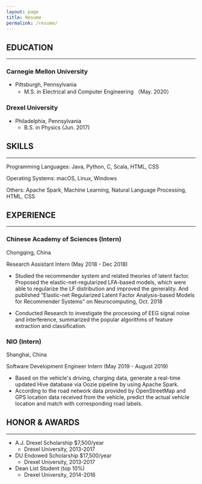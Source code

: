 ```yaml
---
layout: page
title: Resume
permalink: /resume/
---
```


## EDUCATION

---

### Carnegie Mellon University

* Pittsburgh, Pennsylvania
  * M.S. in Electrical and Computer Engineering  （May. 2020）
  <!-- * Selected Coursework: Machine Learning, Computer System, Natural Language Processing -->

### Drexel University

* Philadelphia, Pennsylvania
  * B.S. in Physics (Jun. 2017)
  <!-- * Selected Coursework: Mathematical Physics, Statistical Physics, Classical Mechanics, Complex Variables -->

## SKILLS

---

Programming Languages: Java, Python, C,  Scala, HTML, CSS

Operating Systems: macOS, Linux, Windows

Others: Apache Spark, Machine Learning, Natural Language Processing, HTML, CSS

## EXPERIENCE

---

### Chinese Academy of Sciences (Intern)

Chongqing, China

Research Assistant Intern      (May 2018 - Dec 2018)

* Studied the recommender system and related theories of latent factor. Proposed the elastic-net-regularized LFA-based models, which were able to regularize the LF distribution and improved the generality. And published “Elastic-net Regularized Latent Factor Analysis-based Models for Recommender Systems” on Neurocomputing, Oct. 2018
  
* Conducted Research to investigate the processing of EEG signal noise and interference, summarized the popular algorithms of feature extraction and classification.

### NIO (Intern)

Shanghai, China

Software Development Engineer Intern (May 2019 - August 2019)

* Based on the vehicle's driving, charging data, generate a real-time updated Hive database via Oozie pipeline by using Apache Spark.
* According to the road network data provided by OpenStreetMap and GPS location data received from the vehicle, predict the actual vehicle location and match with corresponding road labels.

<!-- ## ACADEMIC PROJECTS

---

Carnegie Mellon University

* Predicted movie review scores by implementing Logistic Regression. With given dataset, achieved 98.6% of training accuracy and 90.25% testing accuracy.
* Predicted political parties by implementing Decision Tree with ID3 algorithm, a 85% accuracy was achieved on test set.
* Using a subset of an Optical Character Recognition (OCR) dataset, implemented Neural Network algorithm to label images of handwritten letters, achieved 100% accuracy with 20 hidden units and 100 epochs.
* By giving large datasets of correctly and incorrectly spelled vocabulary lists, implemented Levenshtein Edit-Distance algorithm to find the least edit distance and return the corresponding correct words efficiently.
* Using a dataset of speech from political parties, implemented Naive Bayes algorithm to predict the political party for test dataset, achieved 96% accuracy on test set.
* Implemented a cache simulator by using C program, it performs the hit/miss/evict behavior in the process of hardware cache and memory read and write. And wrote a matrix transpose function for cache performance optimization to improve the efficiency by using as few clock cycles as possible.
* Wrote a simple Linux shell, it supports simple job control, including foreground process, background process and processing child process and parent process, it also provides I/O redirection function* Wrote a storage allocator, in particular implementations of the malloc, free, and realloc functions. Different allocation methods are implemented with the emphasis on space utilization and throughput respectively. -->

## HONOR & AWARDS

---


* A.J. Drexel Scholarship $7,500/year
  * Drexel University, 2013-2017
* DU Endowed Scholarship $17,500/year
  * Drexel University, 2013-2017
* Dean List Student (top 10%)
  * Drexel University, 2014-2016
<!-- 
## EXTRA CURRICULUM

---

* Machine Learning, Stanford University (Coursera) Aug.  2018
* Python Data Structures, University of Michigan (Coursera) Jun. 2018
* Java Programming, University of California, Santa Cruz (Online) Oct. 2018 -->

<!-- ## ADDITIONAL EXPERIENCE

---

* Founder and CEO, Kylan Trading Co, Ltd. Oct. 2017 – May  2018 -->
